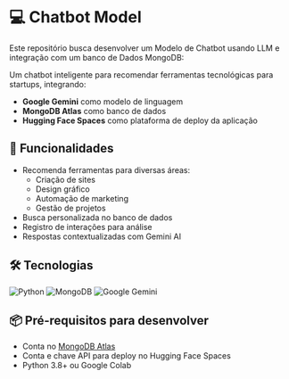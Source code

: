 # 💻 Chatbot Model
Este repositório busca desenvolver um Modelo de Chatbot usando LLM e integração com um banco de Dados MongoDB:

Um chatbot inteligente para recomendar ferramentas tecnológicas para startups, integrando:
- **Google Gemini** como modelo de linguagem
- **MongoDB Atlas** como banco de dados
- **Hugging Face Spaces** como plataforma de deploy da aplicação

## 🚀 Funcionalidades

- Recomenda ferramentas para diversas áreas:
  - Criação de sites
  - Design gráfico
  - Automação de marketing
  - Gestão de projetos
- Busca personalizada no banco de dados
- Registro de interações para análise
- Respostas contextualizadas com Gemini AI

## 🛠️ Tecnologias

![Python](https://img.shields.io/badge/Python-3.8+-blue?logo=python)
![MongoDB](https://img.shields.io/badge/MongoDB-5.0+-green?logo=mongodb)
![Google Gemini](https://img.shields.io/badge/Google_Gemini-1.5-orange?logo=google)

## 📦 Pré-requisitos para desenvolver

- Conta no [MongoDB Atlas](https://www.mongodb.com/atlas/database)
- Conta e chave API para deploy no Hugging Face Spaces
- Python 3.8+ ou Google Colab
